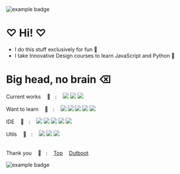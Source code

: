 <img src="https://i.pinimg.com/originals/f5/99/7a/f5997a210b3863b84c1a9cf4c09c6207.jpg" alt="example badge" style="vertical-align:top margin:6px 4px">
  
# ♡ Hi! ♡
- I do this stuff exclusively for fun 🌸
- I take Innovative Design courses to learn JavaScript and Python 💛
  
# Big head, no brain ⌫

Current worksㅤ 🌼ㅤ:ㅤ
![](https://custom-icon-badges.demolab.com/badge/Javascript-grey.svg?logo=javascript&logoColor=white)
![](https://custom-icon-badges.demolab.com/badge/GO-grey.svg?logo=go&logoColor=white)
![](https://custom-icon-badges.demolab.com/badge/Crystal-grey.svg?logo=crystal&logoColor=white)

Want to learnㅤ 🌼ㅤ:ㅤ
![](https://custom-icon-badges.demolab.com/badge/C#-pink.svg?logo=csharp&logoColor=white)
![](https://custom-icon-badges.demolab.com/badge/Python-pink.svg?logo=python&logoColor=white)
![](https://custom-icon-badges.demolab.com/badge/HTML-pink.svg?logo=html&logoColor=white)
![](https://custom-icon-badges.demolab.com/badge/Ruby-pink.svg?logo=ruby&logoColor=white)
![](https://custom-icon-badges.demolab.com/badge/Dart-pink.svg?logo=dart&logoColor=white)

IDEㅤ 🌼ㅤ:ㅤ
![](https://custom-icon-badges.demolab.com/badge/GoLand-grey.svg?logo=goland&logoColor=white)
![](https://custom-icon-badges.demolab.com/badge/RubyMine-grey.svg?logo=rubymine&logoColor=white)
![](https://custom-icon-badges.demolab.com/badge/PyCharm-grey.svg?logo=pycharm&logoColor=white)
![](https://custom-icon-badges.demolab.com/badge/VSCode-grey.svg?logo=vscode&logoColor=white)
![](https://custom-icon-badges.demolab.com/badge/Fleet-grey.svg?logo=jetbrains&logoColor=white)

Utilsㅤ 🌼ㅤ:ㅤ
![](https://custom-icon-badges.demolab.com/badge/NPM-pink.svg?logo=npm&logoColor=white)
![](https://custom-icon-badges.demolab.com/badge/Nuget-pink.svg?logo=nuget&logoColor=white)
![](https://custom-icon-badges.demolab.com/badge/Chocolatey-pink.svg?logo=chocolatey&logoColor=white)
<br/><br/>

Thank youㅤ 🌼ㅤ:ㅤ
[Top](https://github.com/Minagoroshi)ㅤ
[Dutboot](https://github.com/mischief1337)

<img src="https://i.pinimg.com/originals/b6/57/75/b657750ab707449576583131f797266c.gif" alt="example badge" style="vertical-align:top margin:6px 4px"> 
